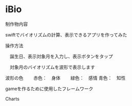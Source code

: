 # iBio

制作物内容

 swiftでバイオリズムの計算、表示できるアプリを作ってみた
 
操作方法

　誕生日、表示対象月を入力し、表示ボタンをタップ

　対象月のバイオリズムを波形で表示します

 波形の色
 　　赤色：　身体
 　　緑色：　感情
  青色：　知性

gameを作るために使用したフレームワーク

 Charts
 

